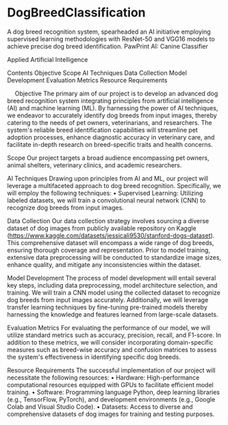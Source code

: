 # DogBreedClassification
A dog breed recognition system, spearheaded an AI initiative employing supervised learning methodologies with ResNet-50 and VGG16 models to achieve precise dog breed identification.
PawPrint AI: Canine Classifier

Applied Artificial Intelligence

Contents Objective Scope AI Techniques Data Collection Model Development Evaluation Metrics Resource Requirements

  Objective The primary aim of our project is to develop an advanced dog breed recognition system integrating principles from artificial intelligence (AI) and machine learning (ML). By harnessing the power of AI techniques, we endeavor to accurately identify dog breeds from input images, thereby catering to the needs of pet owners, veterinarians, and researchers. The system's reliable breed identification capabilities will streamline pet adoption processes, enhance diagnostic accuracy in veterinary care, and facilitate in-depth research on breed-specific traits and health concerns.

Scope Our project targets a broad audience encompassing pet owners, animal shelters, veterinary clinics, and academic researchers.

AI Techniques Drawing upon principles from AI and ML, our project will leverage a multifaceted approach to dog breed recognition. Specifically, we will employ the following techniques: • Supervised Learning: Utilizing labeled datasets, we will train a convolutional neural network (CNN) to recognize dog breeds from input images.

Data Collection Our data collection strategy involves sourcing a diverse dataset of dog images from publicly available repository on Kaggle (https://www.kaggle.com/datasets/jessicali9530/stanford-dogs-dataset). This comprehensive dataset will encompass a wide range of dog breeds, ensuring thorough coverage and representation. Prior to model training, extensive data preprocessing will be conducted to standardize image sizes, enhance quality, and mitigate any inconsistencies within the dataset.

Model Development The process of model development will entail several key steps, including data preprocessing, model architecture selection, and training. We will train a CNN model using the collected dataset to recognize dog breeds from input images accurately. Additionally, we will leverage transfer learning techniques by fine-tuning pre-trained models thereby harnessing the knowledge and features learned from large-scale datasets.

Evaluation Metrics For evaluating the performance of our model, we will utilize standard metrics such as accuracy, precision, recall, and F1-score. In addition to these metrics, we will consider incorporating domain-specific measures such as breed-wise accuracy and confusion matrices to assess the system's effectiveness in identifying specific dog breeds.

Resource Requirements The successful implementation of our project will necessitate the following resources: • Hardware: High-performance computational resources equipped with GPUs to facilitate efficient model training. • Software: Programming language Python, deep learning libraries (e.g., TensorFlow, PyTorch), and development environments (e.g., Google Colab and Visual Studio Code). • Datasets: Access to diverse and comprehensive datasets of dog images for training and testing purposes.
